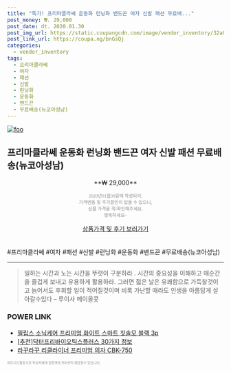 ```yaml
--- 
title: "특가! 프리마클라쎄 운동화 런닝화 밴드끈 여자 신발 패션 무료배..." 
post_money: ₩. 29,000 
post_date: dt. 2020.01.30 
post_img_url: https://static.coupangcdn.com/image/vendor_inventory/32a0/5926c827bed765c2239fa9f25f832d37029cfc93cd2ded962563eecf834d.jpg 
post_link_url: https://coupa.ng/bnGsQj 
categories: 
  - vendor_inventory 
tags: 
  - 프리마클라쎄 
  - 여자 
  - 패션 
  - 신발 
  - 런닝화 
  - 운동화 
  - 밴드끈 
  - 무료배송(뉴코아성남) 
--- 
```

[![foo](https://static.coupangcdn.com/image/vendor_inventory/32a0/5926c827bed765c2239fa9f25f832d37029cfc93cd2ded962563eecf834d.jpg)](https://coupa.ng/bnGsQj) 

## 프리마클라쎄 운동화 런닝화 밴드끈 여자 신발 패션 무료배송(뉴코아성남) 
<p style="text-align: center;">**₩ 29,000**</p> 
<p style="text-align: center;"><span style="color: #898c8f; font-family: Georgia,Times,serif; font-size: 0.75em;">2020년01월30일에 작성되어, <br>가격변동 및 추가할인이 있을 수 있으니,<br> 상품 가격을 꼭!확인해주세요.<br>행복하세요~</span> 
</p>	 
<div markdown="0" style="text-align: center;"><a href="https://coupa.ng/bnGsQj" class="btn btn--success">상품가격 및 후기 보러가기</a></div> 
<br><br> 
  #프리마클라쎄 #여자 #패션 #신발 #런닝화 #운동화 #밴드끈 #무료배송(뉴코아성남) 
<hr> 

> 일하는 시간과 노는 시간을 뚜렷이 구분하라 . 시간의 중요성을 이해하고 매순간을 즐겁게 보내고 유용하게 활용하라. 그러면 젋은 날은 유쾌함으로 가득찰것이고 늙어서도 후회할 일이 적어질것이며 비록 가난할 때라도 인생을 아름답게 살아갈수있다  – 루이사 메이올콧 


### POWER LINK

* <a href="https://blog.naver.com/an0733/221785689157" target="_blank">필립스 소닉케어 프리미엄 화이트 스마트 칫솔모 블랙 3p</a>
* <a href="https://blog.naver.com/fasyy4321/221786801126" target="_blank">[추천]닥터프리바이오틱스플러스 30가지 정보</a>
* <a href="https://blog.naver.com/sakai111/221785457725" target="_blank">라꾸라꾸 리클라이너 프리미엄 의자 CBK-750</a>

<span style="color: #898c8f; font-family: Georgia,Times,serif; font-size: 0.55em;">파트너스활동으로 작성자에게 일정액의 커미션이 제공될수 있습니다.</span> 
